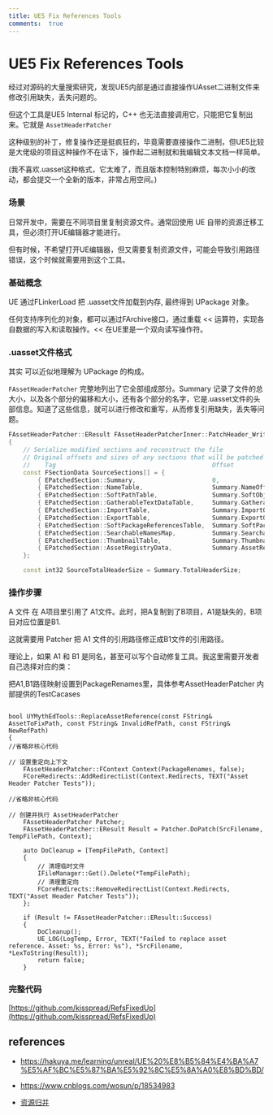 ```yaml
---
title: UE5 Fix References Tools
comments:  true
---
```


# UE5 Fix References Tools

经过对源码的大量搜索研究，发现UE5内部是通过直接操作UAsset二进制文件来修改引用缺失，丢失问题的。

但这个工具是UE5 Internal 标记的，C++ 也无法直接调用它，只能把它复制出来。它就是 `AssetHeaderPatcher`

这种级别的补丁，修复操作还是挺疯狂的，毕竟需要直接操作二进制，但UE5比较是大佬级的项目这种操作不在话下，操作起二进制就和我编辑文本文档一样简单。

(我不喜欢.uasset这种格式，它太难了，而且版本控制特别麻烦，每次小小的改动，都会提交一个全新的版本，非常占用空间。)

### 场景

日常开发中，需要在不同项目里复制资源文件。通常回使用 UE 自带的资源迁移工具，但必须打开UE编辑器才能进行。

但有时候，不希望打开UE编辑器，但又需要复制资源文件，可能会导致引用路径错误，这个时候就需要用到这个工具。

### 基础概念

UE 通过FLinkerLoad 把 .uasset文件加载到内存, 最终得到 UPackage 对象。
 
任何支持序列化的对象，都可以通过FArchive接口，通过重载 << 运算符，实现各自数据的写入和读取操作。<< 在UE里是一个双向读写操作符。

### .uasset文件格式

其实 可以近似地理解为 UPackage 的构成。

`FAssetHeaderPatcher` 完整地列出了它全部组成部分。Summary 记录了文件的总大小，以及各个部分的偏移和大小，还有各个部分的名字，它是.uasset文件的头部信息。知道了这些信息，就可以进行修改和重写，从而修复引用缺失，丢失等问题。

```cpp
FAssetHeaderPatcher::EResult FAssetHeaderPatcherInner::PatchHeader_WriteDestinationFile()
{
	// Serialize modified sections and reconstruct the file	
	// Original offsets and sizes of any sections that will be patched
	//	  Tag											Offset									Size												bRequired
	const FSectionData SourceSections[] = {
		{ EPatchedSection::Summary,						0,										HeaderInformation.SummarySize,						true	},
		{ EPatchedSection::NameTable,					Summary.NameOffset,						HeaderInformation.NameTableSize,					true	},
		{ EPatchedSection::SoftPathTable,				Summary.SoftObjectPathsOffset,			HeaderInformation.SoftObjectPathListSize,			false	},
		{ EPatchedSection::GatherableTextDataTable,		Summary.GatherableTextDataOffset,		HeaderInformation.GatherableTextDataSize,			false	},
		{ EPatchedSection::ImportTable,					Summary.ImportOffset,					HeaderInformation.ImportTableSize,					true	},
		{ EPatchedSection::ExportTable,					Summary.ExportOffset,					HeaderInformation.ExportTableSize,					true	},
		{ EPatchedSection::SoftPackageReferencesTable,	Summary.SoftPackageReferencesOffset,	HeaderInformation.SoftPackageReferencesListSize,	false	},
		{ EPatchedSection::SearchableNamesMap,			Summary.SearchableNamesOffset,			HeaderInformation.SearchableNamesMapSize,			false	},
		{ EPatchedSection::ThumbnailTable,				Summary.ThumbnailTableOffset,			HeaderInformation.ThumbnailTableSize,				false	},
		{ EPatchedSection::AssetRegistryData,			Summary.AssetRegistryDataOffset,		AssetRegistryData.SectionSize,						true	},
	};

	const int32 SourceTotalHeaderSize = Summary.TotalHeaderSize;
 ```   

### 操作步骤

A 文件 在 A项目里引用了 A1文件。此时，把A复制到了B项目，A1是缺失的，B项目对应位置是B1.

这就需要用 Patcher 把 A1 文件的引用路径修正成B1文件的引用路径。

理论上，如果 A1 和 B1 是同名，甚至可以写个自动修复工具。我这里需要开发者自己选择对应的类：

把A1,B1路径映射设置到PackageRenames里，具体参考AssetHeaderPatcher 内部提供的TestCacases


```cpp{7-8,13-14}

bool UYMythEdTools::ReplaceAssetReference(const FString& AssetToFixPath, const FString& InvalidRefPath, const FString& NewRefPath)
{
//省略非核心代码

// 设置重定向上下文
	FAssetHeaderPatcher::FContext Context(PackageRenames, false);
	FCoreRedirects::AddRedirectList(Context.Redirects, TEXT("Asset Header Patcher Tests"));

//省略非核心代码

// 创建并执行 AssetHeaderPatcher
	FAssetHeaderPatcher Patcher;
	FAssetHeaderPatcher::EResult Result = Patcher.DoPatch(SrcFilename, TempFilePath, Context);

    auto DoCleanup = [TempFilePath, Context]
	{
		// 清理临时文件
		IFileManager::Get().Delete(*TempFilePath);
		// 清理重定向
		FCoreRedirects::RemoveRedirectList(Context.Redirects, TEXT("Asset Header Patcher Tests"));
	};

	if (Result != FAssetHeaderPatcher::EResult::Success)
	{
		DoCleanup();
		UE_LOG(LogTemp, Error, TEXT("Failed to replace asset reference. Asset: %s, Error: %s"), *SrcFilename, *LexToString(Result));
		return false;
	}

 ```   

### 完整代码

[https://github.com/kisspread/RefsFixedUp](https://github.com/kisspread/RefsFixedUp)

## references

- https://hakuya.me/learning/unreal/UE%20%E8%B5%84%E4%BA%A7%E5%AF%BC%E5%87%BA%E5%92%8C%E5%8A%A0%E8%BD%BD/

- https://www.cnblogs.com/wosun/p/18534983

- [资源归并](https://dev.epicgames.com/documentation/en-us/unreal-engine/replace-references-tool?application_version=4.27)
